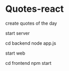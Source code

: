 # Quotes-react
create quotes of the day

start server

cd backend
node app.js


start web

cd frontend
npm start
